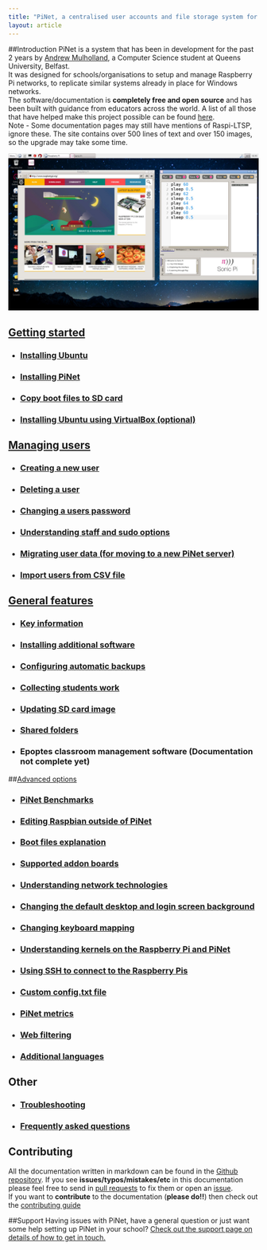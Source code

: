 ```yaml
---
title: "PiNet, a centralised user accounts and file storage system for a Raspberry Pi classroom."
layout: article
---
```


##Introduction
PiNet is a system that has been in development for the past 2 years by [Andrew Mulholland](http://blog.gbaman.info/?page_id=90), a Computer Science student at Queens University, Belfast.   
It was designed for schools/organisations to setup and manage Raspberry Pi networks, to replicate similar systems already in place for Windows networks.   
The software/documentation is **completely free and open source** and has been built with guidance from educators across the world. A list of all those that have helped make this project possible can be found [here](thanks.html).   
Note - Some documentation pages may still have mentions of Raspi-LTSP, ignore these. The site contains over 500 lines of text and over 150 images, so the upgrade may take some time.

![](/assets/images/desktop-sonic-pi.jpeg)   

## [Getting started](installation/getting_started.html)   
- ### [Installing Ubuntu](installation/installing-ubuntu.html)    
- ### [Installing PiNet](installation/installing-PiNet.html)   
- ### [Copy boot files to SD card](installation/sd-card-copy.html)   
- ### [Installing Ubuntu using VirtualBox (optional)](installation/virtualbox.html)   

## [Managing users](manage-users/manage-users.html)   
- ### [Creating a new user](manage-users/creating-users.html)   
- ### [Deleting a user](manage-users/deleting-users.html)  
- ### [Changing a users password](manage-users/change-password.html)  
- ### [Understanding staff and sudo options](manage-users/staff-sudo.html)  
- ### [Migrating user data (for moving to a new PiNet server)](manage-users/migration.html)   
- ### [Import users from CSV file](manage-users/csv-import.html)   

## [General features](general-features.html)   

- ### [Key information](key-info.html)   
- ### [Installing additional software](installation/installing-software.html)   
- ### [Configuring automatic backups](backups/backups.html)   
- ### [Collecting students work](collect-work.html)     
- ### [Updating SD card image](sd-card-update.html)   
- ### [Shared folders](shared-folders/shared-folders.html)   
- ### Epoptes classroom management software (Documentation not complete yet)   

##[Advanced options](advanced/advanced.html)   
- ### [PiNet Benchmarks](advanced/benchmarks.html)   
- ### [Editing Raspbian outside of PiNet](advanced/editing-outside.html)     
- ### [Boot files explanation](advanced/boot-files.html)     
- ### [Supported addon boards](advanced/supported-addon-boards.html)    
- ### [Understanding network technologies](advanced/network-technologies.html)   
- ### [Changing the default desktop and login screen background](advanced/change-background.html)    
- ### [Changing keyboard mapping](advanced/keyboard-layout.html)    
- ### [Understanding kernels on the Raspberry Pi and PiNet](advanced/kernels.html)    
- ### [Using SSH to connect to the Raspberry Pis](advanced/ssh-information.html)   
- ### [Custom config.txt file](advanced/custom-config-file.html)    
- ### [PiNet metrics](advanced/metrics.html)    
- ### [Web filtering](advanced/web-filtering.html)   
- ### [Additional languages](advanced/additional-languages.html)   

## Other

- ### [Troubleshooting](troubleshooting/troubleshooting.html)   
- ### [Frequently asked questions](faq.html)   

## Contributing
All the documentation written in markdown can be found in the [Github repository](https://github.com/PiNet/PiNet.github.io).
If you see **issues/typos/mistakes/etc** in this documentation please feel free to send in [pull requests](https://github.com/PiNet/PiNet.github.io/pulls) to fix them or open an [issue](https://github.com/PiNet/PiNet.github.io/issues).  
If you want to **contribute** to the documentation (**please do!!**) then check out the [contributing guide](CONTRIBUTING.html)

##Support
Having issues with PiNet, have a general question or just want some help setting up PiNet in your school?
[Check out the support page on details of how to get in touch.](support.html)
